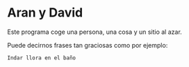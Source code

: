 # Aran y David

Este programa coge una persona, una cosa y un sitio al azar.

Puede decirnos frases tan graciosas como por ejemplo:

```
Indar llora en el baño
```